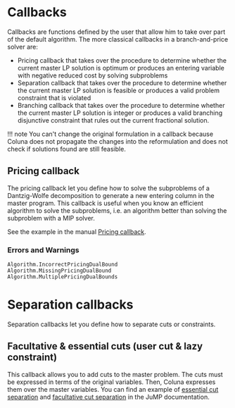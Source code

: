 # Callbacks

Callbacks are functions defined by the user that allow him to take over part of the default
algorithm.
The more classical callbacks in a branch-and-price solver are:

- Pricing callback that takes over the procedure to determine whether the current master LP
    solution is optimum or produces an entering variable with negative reduced cost by solving subproblems
- Separation callback that takes over the procedure to determine whether the current master
    LP solution is feasible or produces a valid problem constraint that is violated
- Branching callback that takes over the procedure to determine whether the current master
    LP solution is integer or produces a valid branching disjunctive constraint that rules out
    the current fractional solution.

!!! note
    You can't change the original formulation in a callback because Coluna does not propagate the
    changes into the reformulation and does not check if solutions found are still feasible.

## Pricing callback

The pricing callback let you define how to solve the subproblems of a Dantzig-Wolfe
decomposition to generate a new entering column in the master program.
This callback is useful when you know an efficient algorithm to solve the subproblems,
i.e. an algorithm better than solving the subproblem with a MIP solver.

See the example in the manual [Pricing callback](@ref).

### Errors and Warnings

```@docs
Algorithm.IncorrectPricingDualBound
Algorithm.MissingPricingDualBound
Algorithm.MultiplePricingDualBounds
```


# Separation callbacks

Separation callbacks let you define how to separate cuts or constraints.

## Facultative & essential cuts (user cut & lazy constraint)

This callback allows you to add cuts to the master problem.
The cuts must be expressed in terms of the original variables.
Then, Coluna expresses them over the master variables.
You can find an example of [essential cut separation](https://jump.dev/JuMP.jl/stable/tutorials/Mixed-integer%20linear%20programs/callbacks/#Lazy-constraints)
and [facultative cut separation](https://jump.dev/JuMP.jl/stable/tutorials/Mixed-integer%20linear%20programs/callbacks/#User-cut)
in the JuMP documentation.


